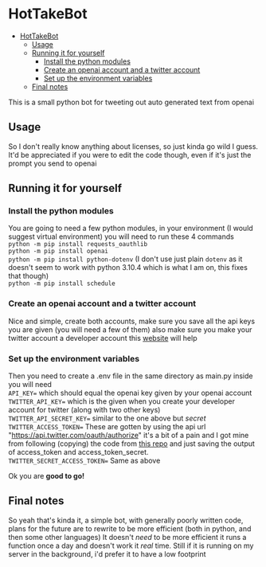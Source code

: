 # HotTakeBot

- [HotTakeBot](#hottakebot)
  - [Usage](#usage)
  - [Running it for yourself](#running-it-for-yourself)
    - [Install the python modules](#install-the-python-modules)
    - [Create an openai account and a twitter account](#create-an-openai-account-and-a-twitter-account)
    - [Set up the environment variables](#set-up-the-environment-variables)
  - [Final notes](#final-notes)

This is a small python bot for tweeting out auto generated text from openai

## Usage

So I don't really know anything about licenses, so just kinda go wild I guess. It'd be appreciated if you were to edit the code though, even if it's just the prompt you send to openai

## Running it for yourself

### Install the python modules

You are going to need a few python modules, in your environment (I would suggest virtual environment) you will need to run these 4 commands  
`python -m pip install requests_oauthlib`  
`python -m pip install openai`  
`python -m pip install python-dotenv` (I don't use just plain `dotenv` as it doesn't seem to work with python 3.10.4 which is what I am on, this fixes that though)  
`python -m pip install schedule`  

### Create an openai account and a twitter account

Nice and simple, create both accounts, make sure you save all the api keys you are given (you will need a few of them) also make sure you make your twitter account a developer account this [website](https://developer.twitter.com/en/docs/tutorials/how-to-create-a-twitter-bot-with-twitter-api-v2) will help

### Set up the environment variables

Then you need to create a .env file in the same directory as main.py inside you will need  
`API_KEY=` which should equal the openai key given by your openai account  
`TWITTER_API_KEY=` which is the given when you create your developer account for twitter (along with two other keys)  
`TWITTER_API_SECRET_KEY=` similar to the one above but *secret*  
`TWITTER_ACCESS_TOKEN=` These are gotten by using the api url "https://api.twitter.com/oauth/authorize" it's a bit of a pain and I got mine from following (copying) the code from [this repo](https://github.com/twitterdev/Twitter-API-v2-sample-code/blob/main/Manage-Tweets/create_tweet.py) and just saving the output of access_token and access_token_secret.  
`TWITTER_SECRET_ACCESS_TOKEN=` Same as above  

Ok you are **good to go!**

## Final notes

So yeah that's kinda it, a simple bot, with generally poorly written code, plans for the future are to rewrite to be more efficient (both in python, and then some other languages) It doesn't *need* to be more efficient it runs a function once a day and doesn't work it *real* time. Still if it is running on my server in the background, i'd prefer it to have a low footprint

